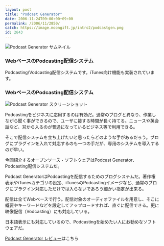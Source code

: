```yaml
---
layout: post
title: "Podcast Generator"
date: 2006-11-24T09:00:00+09:00
permalink: /2006/11/2850/
catch: https://image.moongift.jp/intro2/podcastgen.png
id: 2843
---
```

 ![Podcast Generator サムネイル](https://image.moongift.jp/intro2/podcastgen.t.png "Podcast Generator サムネイル")
  

### WebベースのPodcasting配信システム
  
Podcasting/Vodcasting配信システムです。iTunes向け機能も実装されています。  
<!--more-->  

### WebベースのPodcasting配信システム
  

![Podcast Generator スクリーンショット](https://image.moongift.jp/intro2/podcastgen.png "Podcast Generator スクリーンショット")

  

Podcastingをビジネスに応用するのは有効だ。通常のブログと異なり、作業しながら聞く事ができるので、ユーザに接する時間が長く持てる。ニュースや英会話など、耳から入るのが普通になっているビジネス等で利用できる。

  

そこで配信システムを立ち上げたいと思ったらどのような手があるだろう。ブログにプラグインを入れて対応するのも一つの手だが、専用のシステムを導入するのが早い。

  

今回紹介するオープンソース・ソフトウェアはPodcast Generator、Podcasting配信システムだ。

  

Podcast GeneratorはPodcastingを配信するためのブログシステムだ。著作権表示やiTunesカテゴリの設定、iTunesのPodcastingイメージなど、通常のブログにプラグイン対応しただけでは入らないであろう細かい指定が出来る。

  

配信は全てWebベースで行う。配信対象のオーディオファイルを用意し、そこに概要やキーワードなどを設定してアップロードすれば、直ぐに配信できる。更に映像配信（Vodcasting）にも対応している。

  

日本語表示にも対応しているので、Podcastingを始めたい人にお勧めなソフトウェアだ。

  

[Podcast Generator レビュー](http://oss.moongift.jp/review/i-2851.html)はこちら

